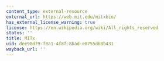 ```yaml
---
content_type: external-resource
external_url: https://web.mit.edu/mitxbio/
has_external_license_warning: true
license: https://en.wikipedia.org/wiki/All_rights_reserved
status: ''
title: MITx
uid: dee90d79-f8a1-4f8f-8bad-e0755db0b431
wayback_url: ''
---
```

